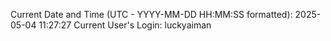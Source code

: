 Current Date and Time (UTC - YYYY-MM-DD HH:MM:SS formatted): 2025-05-04 11:27:27
Current User's Login: luckyaiman

